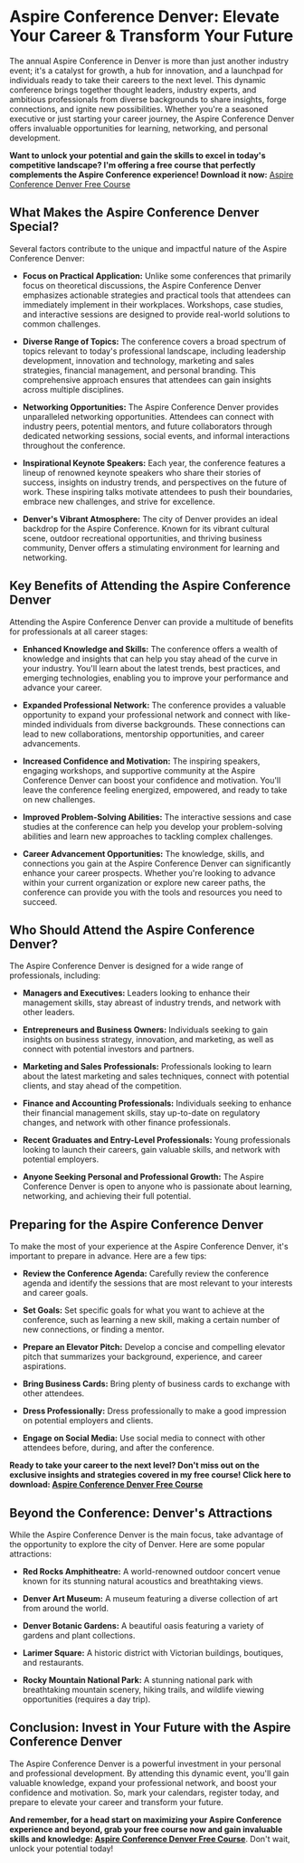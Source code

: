 # Aspire Conference Denver: Elevate Your Career & Transform Your Future

The annual Aspire Conference in Denver is more than just another industry event; it's a catalyst for growth, a hub for innovation, and a launchpad for individuals ready to take their careers to the next level. This dynamic conference brings together thought leaders, industry experts, and ambitious professionals from diverse backgrounds to share insights, forge connections, and ignite new possibilities. Whether you're a seasoned executive or just starting your career journey, the Aspire Conference Denver offers invaluable opportunities for learning, networking, and personal development.

**Want to unlock your potential and gain the skills to excel in today's competitive landscape? I'm offering a free course that perfectly complements the Aspire Conference experience! Download it now:** [Aspire Conference Denver Free Course](https://udemywork.com/aspire-conference-denver)

## What Makes the Aspire Conference Denver Special?

Several factors contribute to the unique and impactful nature of the Aspire Conference Denver:

*   **Focus on Practical Application:** Unlike some conferences that primarily focus on theoretical discussions, the Aspire Conference Denver emphasizes actionable strategies and practical tools that attendees can immediately implement in their workplaces. Workshops, case studies, and interactive sessions are designed to provide real-world solutions to common challenges.

*   **Diverse Range of Topics:** The conference covers a broad spectrum of topics relevant to today's professional landscape, including leadership development, innovation and technology, marketing and sales strategies, financial management, and personal branding. This comprehensive approach ensures that attendees can gain insights across multiple disciplines.

*   **Networking Opportunities:** The Aspire Conference Denver provides unparalleled networking opportunities. Attendees can connect with industry peers, potential mentors, and future collaborators through dedicated networking sessions, social events, and informal interactions throughout the conference.

*   **Inspirational Keynote Speakers:** Each year, the conference features a lineup of renowned keynote speakers who share their stories of success, insights on industry trends, and perspectives on the future of work. These inspiring talks motivate attendees to push their boundaries, embrace new challenges, and strive for excellence.

*   **Denver's Vibrant Atmosphere:** The city of Denver provides an ideal backdrop for the Aspire Conference. Known for its vibrant cultural scene, outdoor recreational opportunities, and thriving business community, Denver offers a stimulating environment for learning and networking.

## Key Benefits of Attending the Aspire Conference Denver

Attending the Aspire Conference Denver can provide a multitude of benefits for professionals at all career stages:

*   **Enhanced Knowledge and Skills:** The conference offers a wealth of knowledge and insights that can help you stay ahead of the curve in your industry. You'll learn about the latest trends, best practices, and emerging technologies, enabling you to improve your performance and advance your career.

*   **Expanded Professional Network:** The conference provides a valuable opportunity to expand your professional network and connect with like-minded individuals from diverse backgrounds. These connections can lead to new collaborations, mentorship opportunities, and career advancements.

*   **Increased Confidence and Motivation:** The inspiring speakers, engaging workshops, and supportive community at the Aspire Conference Denver can boost your confidence and motivation. You'll leave the conference feeling energized, empowered, and ready to take on new challenges.

*   **Improved Problem-Solving Abilities:** The interactive sessions and case studies at the conference can help you develop your problem-solving abilities and learn new approaches to tackling complex challenges.

*   **Career Advancement Opportunities:** The knowledge, skills, and connections you gain at the Aspire Conference Denver can significantly enhance your career prospects. Whether you're looking to advance within your current organization or explore new career paths, the conference can provide you with the tools and resources you need to succeed.

## Who Should Attend the Aspire Conference Denver?

The Aspire Conference Denver is designed for a wide range of professionals, including:

*   **Managers and Executives:** Leaders looking to enhance their management skills, stay abreast of industry trends, and network with other leaders.

*   **Entrepreneurs and Business Owners:** Individuals seeking to gain insights on business strategy, innovation, and marketing, as well as connect with potential investors and partners.

*   **Marketing and Sales Professionals:** Professionals looking to learn about the latest marketing and sales techniques, connect with potential clients, and stay ahead of the competition.

*   **Finance and Accounting Professionals:** Individuals seeking to enhance their financial management skills, stay up-to-date on regulatory changes, and network with other finance professionals.

*   **Recent Graduates and Entry-Level Professionals:** Young professionals looking to launch their careers, gain valuable skills, and network with potential employers.

*   **Anyone Seeking Personal and Professional Growth:** The Aspire Conference Denver is open to anyone who is passionate about learning, networking, and achieving their full potential.

## Preparing for the Aspire Conference Denver

To make the most of your experience at the Aspire Conference Denver, it's important to prepare in advance. Here are a few tips:

*   **Review the Conference Agenda:** Carefully review the conference agenda and identify the sessions that are most relevant to your interests and career goals.

*   **Set Goals:** Set specific goals for what you want to achieve at the conference, such as learning a new skill, making a certain number of new connections, or finding a mentor.

*   **Prepare an Elevator Pitch:** Develop a concise and compelling elevator pitch that summarizes your background, experience, and career aspirations.

*   **Bring Business Cards:** Bring plenty of business cards to exchange with other attendees.

*   **Dress Professionally:** Dress professionally to make a good impression on potential employers and clients.

*   **Engage on Social Media:** Use social media to connect with other attendees before, during, and after the conference.

**Ready to take your career to the next level? Don't miss out on the exclusive insights and strategies covered in my free course! Click here to download: [Aspire Conference Denver Free Course](https://udemywork.com/aspire-conference-denver)**

## Beyond the Conference: Denver's Attractions

While the Aspire Conference Denver is the main focus, take advantage of the opportunity to explore the city of Denver. Here are some popular attractions:

*   **Red Rocks Amphitheatre:** A world-renowned outdoor concert venue known for its stunning natural acoustics and breathtaking views.

*   **Denver Art Museum:** A museum featuring a diverse collection of art from around the world.

*   **Denver Botanic Gardens:** A beautiful oasis featuring a variety of gardens and plant collections.

*   **Larimer Square:** A historic district with Victorian buildings, boutiques, and restaurants.

*   **Rocky Mountain National Park:** A stunning national park with breathtaking mountain scenery, hiking trails, and wildlife viewing opportunities (requires a day trip).

## Conclusion: Invest in Your Future with the Aspire Conference Denver

The Aspire Conference Denver is a powerful investment in your personal and professional development. By attending this dynamic event, you'll gain valuable knowledge, expand your professional network, and boost your confidence and motivation. So, mark your calendars, register today, and prepare to elevate your career and transform your future.

**And remember, for a head start on maximizing your Aspire Conference experience and beyond, grab your free course now and gain invaluable skills and knowledge: [Aspire Conference Denver Free Course](https://udemywork.com/aspire-conference-denver)**. Don't wait, unlock your potential today!

